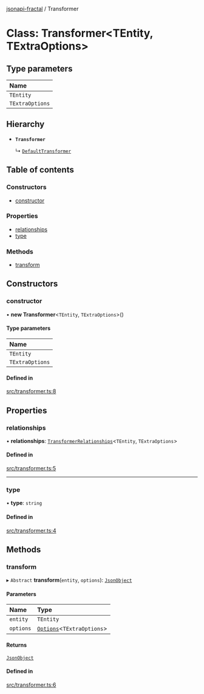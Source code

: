 [jsonapi-fractal](../README.md) / Transformer

# Class: Transformer<TEntity, TExtraOptions\>

## Type parameters

| Name |
| :------ |
| `TEntity` |
| `TExtraOptions` |

## Hierarchy

- **`Transformer`**

  ↳ [`DefaultTransformer`](DefaultTransformer.md)

## Table of contents

### Constructors

- [constructor](Transformer.md#constructor)

### Properties

- [relationships](Transformer.md#relationships)
- [type](Transformer.md#type)

### Methods

- [transform](Transformer.md#transform)

## Constructors

### constructor

• **new Transformer**<`TEntity`, `TExtraOptions`\>()

#### Type parameters

| Name |
| :------ |
| `TEntity` |
| `TExtraOptions` |

#### Defined in

[src/transformer.ts:8](https://github.com/andersondanilo/jsonapi-fractal/blob/19282ab/src/transformer.ts#L8)

## Properties

### relationships

• **relationships**: [`TransformerRelationships`](../README.md#transformerrelationships)<`TEntity`, `TExtraOptions`\>

#### Defined in

[src/transformer.ts:5](https://github.com/andersondanilo/jsonapi-fractal/blob/19282ab/src/transformer.ts#L5)

___

### type

• **type**: `string`

#### Defined in

[src/transformer.ts:4](https://github.com/andersondanilo/jsonapi-fractal/blob/19282ab/src/transformer.ts#L4)

## Methods

### transform

▸ `Abstract` **transform**(`entity`, `options`): [`JsonObject`](../README.md#jsonobject)

#### Parameters

| Name | Type |
| :------ | :------ |
| `entity` | `TEntity` |
| `options` | [`Options`](../README.md#options)<`TExtraOptions`\> |

#### Returns

[`JsonObject`](../README.md#jsonobject)

#### Defined in

[src/transformer.ts:6](https://github.com/andersondanilo/jsonapi-fractal/blob/19282ab/src/transformer.ts#L6)
